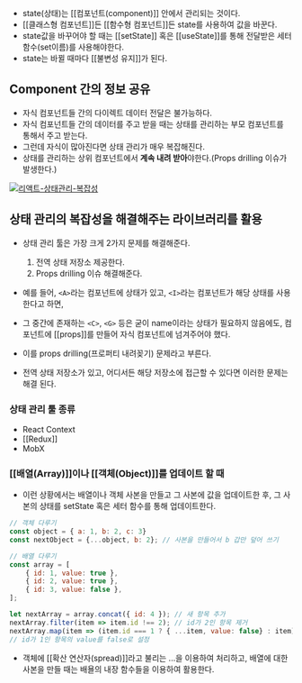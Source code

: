 - state(상태)는 [[컴포넌트(component)]] 안에서 관리되는 것이다.
- [[클래스형 컴포넌트]]든 [[함수형 컴포넌트]]든 state를 사용하여 값을 바꾼다.
- state값을 바꾸어야 할 때는 [[setState]] 혹은 [[useState]]를 통해 전달받은 세터 함수(set이름)를 사용해야한다.
- state는 바뀔 때마다 [[불변성 유지]]가 된다.

## Component 간의 정보 공유

- 자식 컴포넌트들 간의 다이렉트 데이터 전달은 불가능하다.
- 자식 컴포넌트들 간의 데이터를 주고 받을 때는 상태를 관리하는 부모 컴포넌트를 통해서 주고 받는다.
- 그런데 자식이 많아진다면 상태 관리가 매우 복잡해진다.
- 상태를 관리하는 상위 컴포넌트에서 **계속 내려 받아**야한다.(Props drilling 이슈가 발생한다.)

[![리액트-상태관리-복잡성](https://i0.wp.com/hanamon.kr/wp-content/uploads/2021/07/%E1%84%85%E1%85%B5%E1%84%8B%E1%85%A2%E1%86%A8%E1%84%90%E1%85%B3-%E1%84%89%E1%85%A1%E1%86%BC%E1%84%90%E1%85%A2%E1%84%80%E1%85%AA%E1%86%AB%E1%84%85%E1%85%B5-%E1%84%87%E1%85%A9%E1%86%A8%E1%84%8C%E1%85%A1%E1%86%B8%E1%84%89%E1%85%A5%E1%86%BC.jpg?resize=300%2C477&ssl=1)](https://hanamon.kr/codestates-til-%ed%95%ad%ed%95%b4%ec%9d%bc%ec%a7%80-44%ec%9d%bc%ec%b0%a8/%e1%84%85%e1%85%b5%e1%84%8b%e1%85%a2%e1%86%a8%e1%84%90%e1%85%b3-%e1%84%89%e1%85%a1%e1%86%bc%e1%84%90%e1%85%a2%e1%84%80%e1%85%aa%e1%86%ab%e1%84%85%e1%85%b5-%e1%84%87%e1%85%a9%e1%86%a8%e1%84%8c%e1%85%a1/)

## 상태 관리의 복잡성을 해결해주는 라이브러리를 활용

- 상태 관리 툴은 가장 크게 2가지 문제를 해결해준다.
	1. 전역 상태 저장소 제공한다.
	2. Props drilling 이슈 해결해준다.

- 예를 들어, `<A>`라는 컴포넌트에 상태가 있고, `<I>`라는 컴포넌트가 해당 상태를 사용한다고 하면,
- 그 중간에 존재하는 `<C>`, `<G>` 등은 굳이 name이라는 상태가 필요하지 않음에도, 컴포넌트에 [[props]]를 만들어 자식 컴포넌트에 넘겨주어야 했다.
- 이를 props drilling(프로퍼티 내려꽂기) 문제라고 부른다.
- 전역 상태 저장소가 있고, 어디서든 해당 저장소에 접근할 수 있다면 이러한 문제는 해결 된다.

### 상태 관리 툴 종류
- React Context
- [[Redux]]
- MobX

### [[배열(Array)]]이나 [[객체(Object)]]를 업데이트 할 때
- 이런 상황에서는 배열이나 객체 사본을 만들고 그 사본에 값을 업데이트한 후, 그 사본의 상태를 setState 혹은 세터 함수를 통해 업데이트한다.

```js
// 객체 다루기
const object = { a: 1, b: 2, c: 3}
const nextObject = {...object, b: 2}; // 사본을 만들어서 b 갑만 덮어 쓰기

// 배열 다루기
const array = [
	{ id: 1, value: true },
	{ id: 2, value: true },
	{ id: 3, value: false },
];

let nextArray = array.concat({ id: 4 }); // 새 항목 추가
nextArray.filter(item => item.id !== 2); // id가 2인 항목 제거
nextArray.map(item => (item.id === 1 ? { ...item, value: false} : item); 
// id가 1인 항목의 value를 false로 설정

```

- 객체에  [[확산 연산자(spread)]]라고 불리는 ...을 이용하여 처리하고, 배열에 대한 사본을 만들 때는 배욜의 내장 함수들을 이용하여 활용한다.

